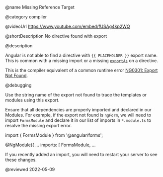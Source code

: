 @name Missing Reference Target

@category compiler

@videoUrl https://www.youtube.com/embed/fUSAg4kp2WQ

@shortDescription No directive found with export

@description

Angular is not able to find a directive with `{{ PLACEHOLDER }}` export name.
This is common with a missing import or a missing [`exportAs`](api/core/Directive#exportAs "exportAs - Directive | @angular/core | Angular") on a directive.

<div class="alert is-helpful">

This is the compiler equivalent of a common runtime error [NG0301: Export Not Found](errors/NG0301 "Export Not Found | Errors | Angular").

</div>

@debugging

Use the string name of the export not found to trace the templates or modules using this export.

Ensure that all dependencies are properly imported and declared in our Modules.
For example, if the export not found is `ngForm`, we will need to import `FormsModule` and declare it in our list of imports in `*.module.ts` to resolve the missing export error.

<code-example format="typescript" language="typescript">

import { FormsModule } from '&commat;angular/forms';

&commat;NgModule({
  &hellip;
  imports: [
    FormsModule,
    &hellip;

</code-example>

If you recently added an import, you will need to restart your server to see these changes.

@reviewed 2022-05-09
